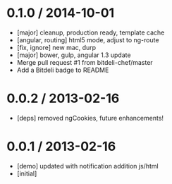 
0.1.0 / 2014-10-01
==================

  * [major] cleanup, production ready, template cache
  * [angular, routing] html5 mode, adjust to ng-route
  * [fix, ignore] new mac, durp
  * [major] bower, gulp, angular 1.3 update
  * Merge pull request #1 from bitdeli-chef/master
  * Add a Bitdeli badge to README

0.0.2 / 2013-02-16 
==================

  * [deps] removed ngCookies, future enhancements!

0.0.1 / 2013-02-16 
==================

  * [demo] updated with notification addition js/html
  * [initial]
